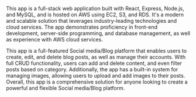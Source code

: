 This app is a full-stack web application built with React, Express, Node.js, and MySQL, and is hosted on AWS using EC2, S3, and RDS. It's a modern and scalable solution that leverages industry-leading technologies and cloud services. The app demonstrates proficiency in front-end development, server-side programming, and database management, as well as experience with AWS cloud services.

This app is a full-featured Social media/Blog platform that enables users to create, edit, and delete blog posts, as well as manage their accounts. With full CRUD functionality, users can add and delete content, and even filter posts based on category. Additionally, the app has a built-in system for managing images, allowing users to upload and add images to their posts. Overall, this app is a comprehensive solution for anyone looking to create a powerful and flexible Social media/Blog platform.
